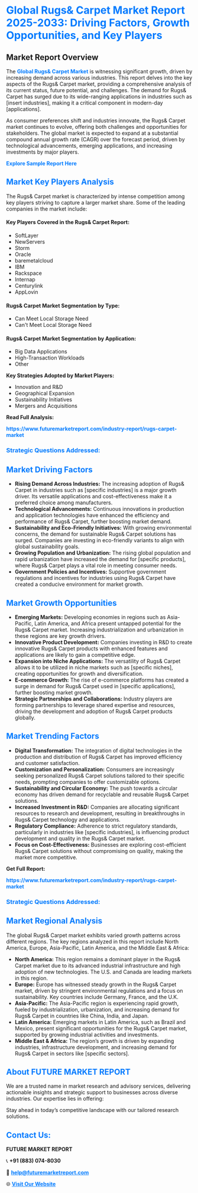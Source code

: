 <h1 style="color: #007BFF;">Global Rugs& Carpet Market Report 2025-2033: Driving Factors, Growth Opportunities, and Key Players</h1>

<section id="overview">
<h2>Market Report Overview</h2>
<p>The <a href="https://www.futuremarketreport.com/industry-report/rugs-carpet-market" style="color: #007BFF; text-decoration: none;"><strong>Global Rugs& Carpet Market</strong></a> is witnessing significant growth, driven by increasing demand across various industries. This report delves into the key aspects of the Rugs& Carpet market, providing a comprehensive analysis of its current status, future potential, and challenges. The demand for Rugs& Carpet has surged due to its wide-ranging applications in industries such as [insert industries], making it a critical component in modern-day [applications].</p>
<p>As consumer preferences shift and industries innovate, the Rugs& Carpet market continues to evolve, offering both challenges and opportunities for stakeholders. The global market is expected to expand at a substantial compound annual growth rate (CAGR) over the forecast period, driven by technological advancements, emerging applications, and increasing investments by major players.</p>
</section>

<section id="overview">
<p><a href="https://www.futuremarketreport.com/request-sample/reportId=35089" style="color: #007BFF; text-decoration: none;"><strong>Explore Sample Report Here</strong></a></p>
</section>

<section id="key-players">
<h2 style="color: #007BFF;">Market Key Players Analysis</h2>
<p>The Rugs& Carpet market is characterized by intense competition among key players striving to capture a larger market share. Some of the leading companies in the market include:</p>
<h4>Key Players Covered in the Rugs& Carpet Report:</h4>
<ul><li>SoftLayer</li><li>NewServers</li><li>Storm</li><li>Oracle</li><li>baremetalcloud</li><li>IBM</li><li>Rackspace</li><li>Internap</li><li>Centurylink</li><li>AppLovin</li></ul>
<h4>Rugs& Carpet Market Segmentation by Type:</h4>
<ul><li>Can Meet Local Storage Need</li><li>Can&#039;t Meet Local Storage Need</li></ul>

<h4>Rugs& Carpet Market Segmentation by Application:</h4>
<ul><li>Big Data Applications</li><li>High-Transaction Workloads</li><li>Other</li></ul>
<p><strong>Key Strategies Adopted by Market Players:</strong></p>
<ul>
<li>Innovation and R&D</li>
<li>Geographical Expansion</li>
<li>Sustainability Initiatives</li>
<li>Mergers and Acquisitions</li>
</ul>
</section>

<section>
<p><strong>Read Full Analysis: </strong></p><a href="https://www.futuremarketreport.com/industry-report/rugs-carpet-market" style="color: #007BFF; text-decoration: none;"><strong>https://www.futuremarketreport.com/industry-report/rugs-carpet-market</strong></a>
<h3 style="color: #007BFF;">Strategic Questions Addressed:</h3>
</section>

<section id="driving-factors">
<h2 style="color: #007BFF;">Market Driving Factors</h2>
<ul>
<li><strong>Rising Demand Across Industries:</strong> The increasing adoption of Rugs& Carpet in industries such as [specific industries] is a major growth driver. Its versatile applications and cost-effectiveness make it a preferred choice among manufacturers.</li>
<li><strong>Technological Advancements:</strong> Continuous innovations in production and application technologies have enhanced the efficiency and performance of Rugs& Carpet, further boosting market demand.</li>
<li><strong>Sustainability and Eco-Friendly Initiatives:</strong> With growing environmental concerns, the demand for sustainable Rugs& Carpet solutions has surged. Companies are investing in eco-friendly variants to align with global sustainability goals.</li>
<li><strong>Growing Population and Urbanization:</strong> The rising global population and rapid urbanization have increased the demand for [specific products], where Rugs& Carpet plays a vital role in meeting consumer needs.</li>
<li><strong>Government Policies and Incentives:</strong> Supportive government regulations and incentives for industries using Rugs& Carpet have created a conducive environment for market growth.</li>
</ul>
</section>

<section id="growth-opportunities">
<h2 style="color: #007BFF;">Market Growth Opportunities</h2>
<ul>
<li><strong>Emerging Markets:</strong> Developing economies in regions such as Asia-Pacific, Latin America, and Africa present untapped potential for the Rugs& Carpet market. Increasing industrialization and urbanization in these regions are key growth drivers.</li>
<li><strong>Innovative Product Development:</strong> Companies investing in R&D to create innovative Rugs& Carpet products with enhanced features and applications are likely to gain a competitive edge.</li>
<li><strong>Expansion into Niche Applications:</strong> The versatility of Rugs& Carpet allows it to be utilized in niche markets such as [specific niches], creating opportunities for growth and diversification.</li>
<li><strong>E-commerce Growth:</strong> The rise of e-commerce platforms has created a surge in demand for Rugs& Carpet used in [specific applications], further boosting market growth.</li>
<li><strong>Strategic Partnerships and Collaborations:</strong> Industry players are forming partnerships to leverage shared expertise and resources, driving the development and adoption of Rugs& Carpet products globally.</li>
</ul>
</section>

<section id="trending-factors">
<h2 style="color: #007BFF;">Market Trending Factors</h2>
<ul>
<li><strong>Digital Transformation:</strong> The integration of digital technologies in the production and distribution of Rugs& Carpet has improved efficiency and customer satisfaction.</li>
<li><strong>Customization and Personalization:</strong> Consumers are increasingly seeking personalized Rugs& Carpet solutions tailored to their specific needs, prompting companies to offer customizable options.</li>
<li><strong>Sustainability and Circular Economy:</strong> The push towards a circular economy has driven demand for recyclable and reusable Rugs& Carpet solutions.</li>
<li><strong>Increased Investment in R&D:</strong> Companies are allocating significant resources to research and development, resulting in breakthroughs in Rugs& Carpet technology and applications.</li>
<li><strong>Regulatory Compliance:</strong> Adherence to strict regulatory standards, particularly in industries like [specific industries], is influencing product development and quality in the Rugs& Carpet market.</li>
<li><strong>Focus on Cost-Effectiveness:</strong> Businesses are exploring cost-efficient Rugs& Carpet solutions without compromising on quality, making the market more competitive.</li>
</ul>
</section>

<section>
<p><strong>Get Full Report: </strong></p><a href="https://www.futuremarketreport.com/industry-report/rugs-carpet-market" style="color: #007BFF; text-decoration: none;"><strong>https://www.futuremarketreport.com/industry-report/rugs-carpet-market</strong></a>
<h3 style="color: #007BFF;">Strategic Questions Addressed:</h3>
</section>


<section id="regional-analysis">
<h2 style="color: #007BFF;">Market Regional Analysis</h2>
<p>The global Rugs& Carpet market exhibits varied growth patterns across different regions. The key regions analyzed in this report include North America, Europe, Asia-Pacific, Latin America, and the Middle East & Africa:</p>
<ul>
<li><strong>North America:</strong> This region remains a dominant player in the Rugs& Carpet market due to its advanced industrial infrastructure and high adoption of new technologies. The U.S. and Canada are leading markets in this region.</li>
<li><strong>Europe:</strong> Europe has witnessed steady growth in the Rugs& Carpet market, driven by stringent environmental regulations and a focus on sustainability. Key countries include Germany, France, and the U.K.</li>
<li><strong>Asia-Pacific:</strong> The Asia-Pacific region is experiencing rapid growth, fueled by industrialization, urbanization, and increasing demand for Rugs& Carpet in countries like China, India, and Japan.</li>
<li><strong>Latin America:</strong> Emerging markets in Latin America, such as Brazil and Mexico, present significant opportunities for the Rugs& Carpet market, supported by growing industrial activities and investments.</li>
<li><strong>Middle East & Africa:</strong> The region’s growth is driven by expanding industries, infrastructure development, and increasing demand for Rugs& Carpet in sectors like [specific sectors].</li>
</ul>
</section>

<footer>
<h2 style="color: #007BFF;">About FUTURE MARKET REPORT</h2>
<p>We are a trusted name in market research and advisory services, delivering actionable insights and strategic support to businesses across diverse industries. Our expertise lies in offering:</p>

<p>Stay ahead in today’s competitive landscape with our tailored research solutions.</p>

<h2 style="color: #007BFF;">Contact Us:</h2>
<p><strong>FUTURE MARKET REPORT</strong></p>
<p>📞 <strong>+91 (883) 074-8030</strong></p>
<p>📧 <strong><a href="mailto:help@futuremarketreport.com" style="color: #007BFF;">help@futuremarketreport.com</a></strong></p>
<p>🌐 <strong><a href="https://www.futuremarketreport.com/" style="color: #007BFF;">Visit Our Website</a></strong></p>
</footer>